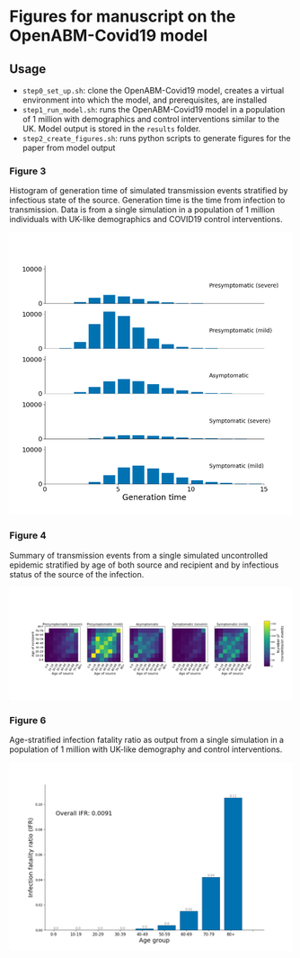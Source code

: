 # Figures for manuscript on the OpenABM-Covid19 model


## Usage

* `step0_set_up.sh`: clone the OpenABM-Covid19 model, creates a virtual environment into which the model, and prerequisites, are installed
* `step1_run_model.sh`: runs the OpenABM-Covid19 model in a population of 1 million with demographics and control interventions similar to the UK.  Model output is stored in the `results` folder.  
* `step2_create_figures.sh`: runs python scripts to generate figures for the paper from model output




### Figure 3

Histogram of generation time of simulated transmission events stratified by infectious state of the source.  Generation time is the time from infection to transmission.  Data is from a single simulation in a population of 1 million individuals with UK-like demographics and COVID19 control interventions.  

![./figures/figure_3.png](./figures/figure_3.png)


### Figure 4

Summary of transmission events from a single simulated uncontrolled epidemic stratified by age of both source and recipient and by infectious status of the source of the infection.

![./figures/fig4_transmission_matrix_by_infectiousness.png](./figures/fig4_transmission_matrix_by_infectiousness.png)


### Figure 6

Age-stratified infection fatality ratio as output from a single simulation in a population of 1 million with UK-like demography and control interventions.  

![./figures/fig6_ifr.png](./figures/fig6_ifr.png)


